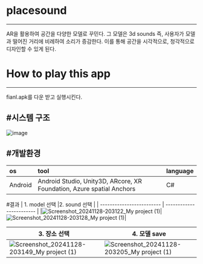 # placesound
------------
AR을 활용하여 공간을 다양한 모델로 꾸민다.
그 모델은 3d sounds 즉, 사용자가 모델과 떨어진 거리에 비례하여 소리가 증감한다.
이를 통해 공간을 시각적으로, 청각적으로 디자인할 수 있게 된다. 

# How to play this app
------------
fianl.apk를 다운 받고 실행시킨다. 

#시스템 구조
-----------------
![image](https://github.com/user-attachments/assets/a5e27434-a969-4a3d-8490-f2dfaee965b1)



#개발환경
-------------

| os     | tool   |language|
|:-------|:-------|:-------|
|Android |Android Studio, Unity3D, ARcore, XR Foundation, Azure spatial Anchors|C#|

#결과
| 1. model 선택             |2.  sound 선택            |
| ------------------------- | ------------------------ |
|![Screenshot_20241128-203122_My project (1)](https://github.com/user-attachments/assets/9c7780a7-995d-4665-b0dc-9521b0ae05d2)|![Screenshot_20241128-203128_My project (1)](https://github.com/user-attachments/assets/7db0edad-4bb8-4158-9ab7-6d92d5bcbacf)|


| 3. 장소 선택              |4.  모델 save     |
| ------------------------- | ------------------------ |
| ![Screenshot_20241128-203149_My project (1)](https://github.com/user-attachments/assets/e3425d6a-f386-411a-b3f3-a5031f6bd0d3)|![Screenshot_20241128-203205_My project (1)](https://github.com/user-attachments/assets/2f18afaa-2cc3-4913-bce0-6060e2a5ba11)|
